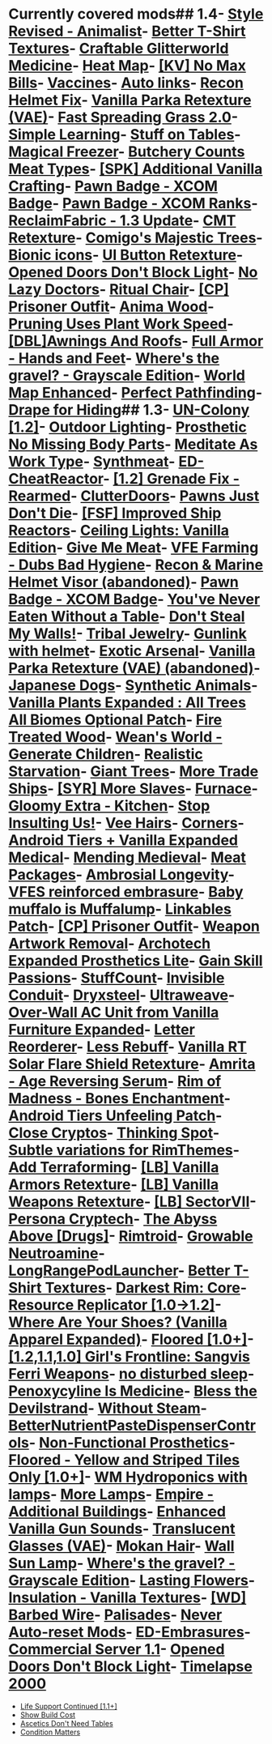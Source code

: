 # Currently covered mods## 1.4- [Style Revised - Animalist](https://steamcommunity.com/sharedfiles/filedetails/?id=2588631651)- [Better T-Shirt Textures](https://steamcommunity.com/sharedfiles/filedetails/?id=2199145969)- [Craftable Glitterworld Medicine](https://steamcommunity.com/sharedfiles/filedetails/?id=1869871062)- [Heat Map](https://steamcommunity.com/sharedfiles/filedetails/?id=947972722)- [[KV] No Max Bills](https://steamcommunity.com/sharedfiles/filedetails/?id=1588831229)- [Vaccines](https://steamcommunity.com/sharedfiles/filedetails/?id=2849221071)- [Auto links](https://steamcommunity.com/sharedfiles/filedetails/?id=2059389912)- [Recon Helmet Fix](https://steamcommunity.com/sharedfiles/filedetails/?id=2461840327)- [Vanilla Parka Retexture (VAE)](https://steamcommunity.com/sharedfiles/filedetails/?id=2452281884)- [Fast Spreading Grass 2.0](https://steamcommunity.com/sharedfiles/filedetails/?id=2562278440)- [Simple Learning](https://steamcommunity.com/sharedfiles/filedetails/?id=2711504627)- [Stuff on Tables](https://steamcommunity.com/sharedfiles/filedetails/?id=2590908441)- [Magical Freezer](https://steamcommunity.com/sharedfiles/filedetails/?id=935143958)- [Butchery Counts Meat Types](https://steamcommunity.com/sharedfiles/filedetails/?id=2178417679)- [[SPK] Additional Vanilla Crafting](https://steamcommunity.com/sharedfiles/filedetails/?id=2122304719)- [Pawn Badge - XCOM Badge](https://steamcommunity.com/sharedfiles/filedetails/?id=2288381182)- [Pawn Badge - XCOM Ranks](https://steamcommunity.com/sharedfiles/filedetails/?id=2133895611)- [ReclaimFabric - 1.3 Update](https://steamcommunity.com/sharedfiles/filedetails/?id=2571637022)- [CMT Retexture](https://steamcommunity.com/sharedfiles/filedetails/?id=2750622416)- [Comigo's Majestic Trees](https://steamcommunity.com/sharedfiles/filedetails/?id=2569541304)- [Bionic icons](https://steamcommunity.com/sharedfiles/filedetails/?id=1677616980)- [UI Button Retexture](https://steamcommunity.com/sharedfiles/filedetails/?id=2824782634)- [Opened Doors Don't Block Light](https://steamcommunity.com/sharedfiles/filedetails/?id=1750069106)- [No Lazy Doctors](https://steamcommunity.com/sharedfiles/filedetails/?id=2476396157)- [Ritual Chair](https://steamcommunity.com/sharedfiles/filedetails/?id=2753944006)- [[CP] Prisoner Outfit](https://steamcommunity.com/sharedfiles/filedetails/?id=1507216525)- [Anima Wood](https://steamcommunity.com/sharedfiles/filedetails/?id=2682643801)- [Pruning Uses Plant Work Speed](https://steamcommunity.com/sharedfiles/filedetails/?id=2564420974)- [[DBL]Awnings And Roofs](https://steamcommunity.com/sharedfiles/filedetails/?id=2836493333)- [Full Armor - Hands and Feet](https://steamcommunity.com/sharedfiles/filedetails/?id=2596988484)- [Where's the gravel? - Grayscale Edition](https://steamcommunity.com/sharedfiles/filedetails/?id=1541282175)- [World Map Enhanced](https://steamcommunity.com/sharedfiles/filedetails/?id=2523248314)- [Perfect Pathfinding](https://steamcommunity.com/sharedfiles/filedetails/?id=2341486509)- [Drape for Hiding](https://steamcommunity.com/sharedfiles/filedetails/?id=2382407174)## 1.3- [UN-Colony [1.2]](https://steamcommunity.com/sharedfiles/filedetails/?id=2443851003)- [Outdoor Lighting](https://steamcommunity.com/sharedfiles/filedetails/?id=1545708330)- [Prosthetic No Missing Body Parts](https://steamcommunity.com/sharedfiles/filedetails/?id=2103563425)- [Meditate As Work Type](https://steamcommunity.com/sharedfiles/filedetails/?id=2324532667)- [Synthmeat](https://steamcommunity.com/sharedfiles/filedetails/?id=938860383)- [ED-CheatReactor](https://steamcommunity.com/sharedfiles/filedetails/?id=710101929)- [[1.2] Grenade Fix - Rearmed](https://steamcommunity.com/sharedfiles/filedetails/?id=797360572)- [ClutterDoors](https://steamcommunity.com/sharedfiles/filedetails/?id=1702884986)- [Pawns Just Don't Die](https://steamcommunity.com/sharedfiles/filedetails/?id=2239397152)- [[FSF] Improved Ship Reactors](https://steamcommunity.com/sharedfiles/filedetails/?id=817349848)- [Ceiling Lights: Vanilla Edition](https://steamcommunity.com/sharedfiles/filedetails/?id=2017695441)- [Give Me Meat](https://steamcommunity.com/sharedfiles/filedetails/?id=2020705229)- [VFE Farming - Dubs Bad Hygiene](https://steamcommunity.com/sharedfiles/filedetails/?id=2171392490)- [Recon & Marine Helmet Visor (abandoned)](https://steamcommunity.com/sharedfiles/filedetails/?id=2461840327)- [Pawn Badge - XCOM Badge](https://steamcommunity.com/sharedfiles/filedetails/?id=2288381182)- [You've Never Eaten Without a Table](https://steamcommunity.com/sharedfiles/filedetails/?id=2009759224)- [Don't Steal My Walls!](https://steamcommunity.com/sharedfiles/filedetails/?id=2058688941)- [Tribal Jewelry](https://steamcommunity.com/sharedfiles/filedetails/?id=2411055916)- [Gunlink with helmet](https://steamcommunity.com/sharedfiles/filedetails/?id=2500705510)- [Exotic Arsenal](https://steamcommunity.com/sharedfiles/filedetails/?id=2170891422)- [Vanilla Parka Retexture (VAE) (abandoned)](https://steamcommunity.com/sharedfiles/filedetails/?id=2452281884)- [Japanese Dogs](https://steamcommunity.com/sharedfiles/filedetails/?id=2192937058)- [Synthetic Animals](https://steamcommunity.com/sharedfiles/filedetails/?id=2095287897)- [Vanilla Plants Expanded : All Trees All Biomes Optional Patch](https://steamcommunity.com/sharedfiles/filedetails/?id=2134446639)- [Fire Treated Wood](https://steamcommunity.com/sharedfiles/filedetails/?id=1854329145)- [Wean's World - Generate Children](https://steamcommunity.com/sharedfiles/filedetails/?id=2016358067)- [Realistic Starvation](https://steamcommunity.com/sharedfiles/filedetails/?id=899134090)- [Giant Trees](https://steamcommunity.com/sharedfiles/filedetails/?id=2165568196)- [More Trade Ships](https://steamcommunity.com/sharedfiles/filedetails/?id=725465444)- [[SYR] More Slaves](https://steamcommunity.com/sharedfiles/filedetails/?id=2021510577)- [Furnace](https://steamcommunity.com/sharedfiles/filedetails/?id=726121441)- [Gloomy Extra - Kitchen](https://steamcommunity.com/sharedfiles/filedetails/?id=1730938407)- [Stop Insulting Us!](https://steamcommunity.com/sharedfiles/filedetails/?id=2014883505)- [Vee Hairs](https://steamcommunity.com/sharedfiles/filedetails/?id=1655880765)- [Corners](https://steamcommunity.com/sharedfiles/filedetails/?id=1822319961)- [Android Tiers + Vanilla Expanded Medical](https://steamcommunity.com/sharedfiles/filedetails/?id=1956510084)- [Mending Medieval](https://steamcommunity.com/sharedfiles/filedetails/?id=1880329210)- [Meat Packages](https://steamcommunity.com/sharedfiles/filedetails/?id=2253681836)- [Ambrosial Longevity](https://steamcommunity.com/sharedfiles/filedetails/?id=1716270997)- [VFES reinforced embrasure](https://steamcommunity.com/sharedfiles/filedetails/?id=2331798696)- [Baby muffalo is Muffalump](https://steamcommunity.com/sharedfiles/filedetails/?id=1499253609)- [Linkables Patch](https://steamcommunity.com/sharedfiles/filedetails/?id=2488372694)- [[CP] Prisoner Outfit](https://steamcommunity.com/sharedfiles/filedetails/?id=1507216525)- [Weapon Artwork Removal](https://steamcommunity.com/sharedfiles/filedetails/?id=1736404376)- [Archotech Expanded Prosthetics Lite](https://steamcommunity.com/sharedfiles/filedetails/?id=2452790135)- [Gain Skill Passions](https://steamcommunity.com/sharedfiles/filedetails/?id=2072521087)- [StuffCount](https://steamcommunity.com/sharedfiles/filedetails/?id=2015595474)- [Invisible Conduit](https://steamcommunity.com/sharedfiles/filedetails/?id=2013416365)- [Dryxsteel](https://steamcommunity.com/sharedfiles/filedetails/?id=917057191)- [Ultraweave](https://steamcommunity.com/sharedfiles/filedetails/?id=916312692)- [Over-Wall AC Unit from Vanilla Furniture Expanded](https://steamcommunity.com/sharedfiles/filedetails/?id=2407186888)- [Letter Reorderer](https://steamcommunity.com/sharedfiles/filedetails/?id=2289776157)- [Less Rebuff](https://steamcommunity.com/sharedfiles/filedetails/?id=774543761)- [Vanilla RT Solar Flare Shield Retexture](https://steamcommunity.com/sharedfiles/filedetails/?id=1941652952)- [Amrita - Age Reversing Serum](https://steamcommunity.com/sharedfiles/filedetails/?id=2349377017)- [Rim of Madness - Bones Enchantment](https://steamcommunity.com/sharedfiles/filedetails/?id=2181290749)- [Android Tiers Unfeeling Patch](https://steamcommunity.com/sharedfiles/filedetails/?id=1881665506)- [Close Cryptos](https://steamcommunity.com/sharedfiles/filedetails/?id=2045684265)- [Thinking Spot](https://steamcommunity.com/sharedfiles/filedetails/?id=1819265371)- [Subtle variations for RimThemes](https://steamcommunity.com/sharedfiles/filedetails/?id=1676934872)- [Add Terraforming](https://steamcommunity.com/sharedfiles/filedetails/?id=2086971831)- [[LB] Vanilla Armors Retexture](https://steamcommunity.com/sharedfiles/filedetails/?id=2109725521)- [[LB] Vanilla Weapons Retexture](https://steamcommunity.com/sharedfiles/filedetails/?id=2103145649)- [[LB] SectorVII](https://steamcommunity.com/sharedfiles/filedetails/?id=2099490009)- [Persona Cryptech](https://steamcommunity.com/sharedfiles/filedetails/?id=2291889658)- [The Abyss Above [Drugs]](https://steamcommunity.com/sharedfiles/filedetails/?id=2105925333)- [Rimtroid](https://steamcommunity.com/sharedfiles/filedetails/?id=2185812412)- [Growable Neutroamine](https://steamcommunity.com/sharedfiles/filedetails/?id=1956517495)- [LongRangePodLauncher](https://steamcommunity.com/sharedfiles/filedetails/?id=819435604)- [Better T-Shirt Textures](https://steamcommunity.com/sharedfiles/filedetails/?id=2199145969)- [Darkest Rim: Core](https://steamcommunity.com/sharedfiles/filedetails/?id=2054588241)- [Resource Replicator [1.0->1.2]](https://steamcommunity.com/sharedfiles/filedetails/?id=2011540765)- [Where Are Your Shoes? (Vanilla Apparel Expanded)](https://steamcommunity.com/sharedfiles/filedetails/?id=2202853322)- [Floored [1.0+]](https://steamcommunity.com/sharedfiles/filedetails/?id=1543196802)- [[1.2,1.1,1.0] Girl's Frontline: Sangvis Ferri Weapons](https://steamcommunity.com/sharedfiles/filedetails/?id=1684134687)- [no disturbed sleep](https://steamcommunity.com/sharedfiles/filedetails/?id=1402856775)- [Penoxycyline Is Medicine](https://steamcommunity.com/sharedfiles/filedetails/?id=1727229946)- [Bless the Devilstrand](https://steamcommunity.com/sharedfiles/filedetails/?id=2247925049)- [Without Steam](https://steamcommunity.com/sharedfiles/filedetails/?id=1878237312)- [BetterNutrientPasteDispenserControls](https://steamcommunity.com/sharedfiles/filedetails/?id=2324531554)- [Non-Functional Prosthetics](https://steamcommunity.com/sharedfiles/filedetails/?id=1595520572)- [Floored - Yellow and Striped Tiles Only [1.0+]](https://steamcommunity.com/sharedfiles/filedetails/?id=1543195051)- [WM Hydroponics with lamps](https://steamcommunity.com/sharedfiles/filedetails/?id=943373441)- [More Lamps](https://steamcommunity.com/sharedfiles/filedetails/?id=1414286084)- [Empire - Additional Buildings](https://steamcommunity.com/sharedfiles/filedetails/?id=2465262459)- [Enhanced Vanilla Gun Sounds](https://steamcommunity.com/sharedfiles/filedetails/?id=2280614031)- [Translucent Glasses (VAE)](https://steamcommunity.com/sharedfiles/filedetails/?id=2461885737)- [Mokan Hair](https://steamcommunity.com/sharedfiles/filedetails/?id=2232791375)- [Wall Sun Lamp](https://steamcommunity.com/sharedfiles/filedetails/?id=1825653111)- [Where's the gravel? - Grayscale Edition](https://steamcommunity.com/sharedfiles/filedetails/?id=1541282175)- [Lasting Flowers](https://steamcommunity.com/sharedfiles/filedetails/?id=1911299809)- [Insulation - Vanilla Textures](https://steamcommunity.com/sharedfiles/filedetails/?id=2424065465)- [[WD] Barbed Wire](https://steamcommunity.com/sharedfiles/filedetails/?id=1501655249)- [Palisades](https://steamcommunity.com/sharedfiles/filedetails/?id=1547782284)- [Never Auto-reset Mods](https://steamcommunity.com/sharedfiles/filedetails/?id=2076921732)- [ED-Embrasures](https://steamcommunity.com/sharedfiles/filedetails/?id=722085442)- [Commercial Server 1.1](https://steamcommunity.com/sharedfiles/filedetails/?id=2009769986)- [Opened Doors Don't Block Light](https://steamcommunity.com/sharedfiles/filedetails/?id=1750069106)- [Timelapse 2000](https://steamcommunity.com/sharedfiles/filedetails/?id=1930819411)
- [Life Support Continued [1.1+]](https://steamcommunity.com/sharedfiles/filedetails/?id=2213696082)
- [Show Build Cost](https://steamcommunity.com/sharedfiles/filedetails/?id=2689456006)
- [Ascetics Don't Need Tables](https://steamcommunity.com/sharedfiles/filedetails/?id=2831122198)
- [Condition Matters](https://steamcommunity.com/sharedfiles/filedetails/?id=2482412209)
